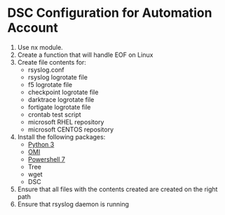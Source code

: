 # DSC Configuration for Automation Account

1. Use nx module. 
2. Create a function that will handle EOF on Linux
3. Create file contents for:
   - rsyslog.conf
   - rsyslog logrotate file
   - f5 logrotate file
   - checkpoint logrotate file 
   - darktrace logrotate file
   - fortigate logrotate file
   - crontab test script
   - microsoft RHEL repository
   - microsoft CENTOS repository 
4. Install the following packages:
   - [Python 3](https://www.python.org/)
   - [OMI](https://github.com/microsoft/omi)
   - [Powershell 7](https://docs.microsoft.com/en-us/powershell/scripting/install/install-centos?view=powershell-7.2)
   - Tree
   - wget
   - DSC
5. Ensure that all files with the contents created are created on the right path
6. Ensure that rsyslog daemon is running